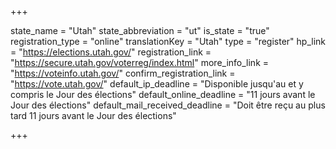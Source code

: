 +++

state_name = "Utah"
state_abbreviation = "ut"
is_state = "true"
registration_type = "online"
translationKey = "Utah"
type = "register"
hp_link = "https://elections.utah.gov/"
registration_link = "https://secure.utah.gov/voterreg/index.html"
more_info_link = "https://voteinfo.utah.gov/"
confirm_registration_link = "https://vote.utah.gov/"
default_ip_deadline = "Disponible jusqu'au et y compris le Jour des élections"
default_online_deadline = "11 jours avant le Jour des élections"
default_mail_received_deadline = "Doit être reçu au plus tard 11 jours avant le Jour des élections"

+++